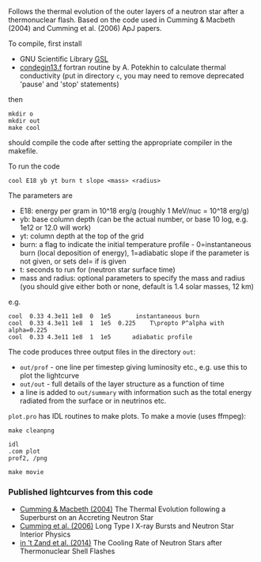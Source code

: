 Follows the thermal evolution of the outer layers of a neutron star after a thermonuclear flash. Based on the code used in Cumming & Macbeth (2004) and Cumming et al. (2006) ApJ papers.

To compile, first install

* GNU Scientific Library [GSL](http://www.gnu.org/software/gsl/) 
* [condegin13.f](http://www.ioffe.ru/astro/conduct/index.html) fortran routine by A. Potekhin to calculate thermal conductivity (put in directory `c`, you may need to remove deprecated 'pause' and 'stop' statements)

then

	mkdir o
	mkdir out
	make cool
	
should compile the code after setting the appropriate compiler in the makefile.

To run the code

	cool E18 yb yt burn t slope <mass> <radius>
	
The parameters are

* E18:	energy per gram in 10^18 erg/g   (roughly 1 MeV/nuc = 10^18 erg/g)
* yb:	base column depth (can be the actual number, or base 10 log, e.g. 1e12 or 12.0 will work)
* yt:	column depth at the top of the grid 
* burn:	a flag to indicate the initial temperature profile - 0=instantaneous burn (local deposition of energy), 1=adiabatic slope if the parameter <slope> is not given, or sets del=<slope> if <slope> is given
* t:	seconds to run for (neutron star surface time)
* mass and radius: optional parameters to specify the mass and radius (you should give either both or none, default is 1.4 solar masses, 12 km)

e.g.

	cool  0.33 4.3e11 1e8  0  1e5       instantaneous burn
	cool  0.33 4.3e11 1e8  1  1e5  0.225    T\propto P^alpha with alpha=0.225
	cool  0.33 4.3e11 1e8  1  1e5      adiabatic profile
	
The code produces three output files in the directory `out`:

* `out/prof` -  one line per timestep giving luminosity etc., e.g. use this to plot the lightcurve
* `out/out`  -  full details of the layer structure as a function of time
* a line is added to `out/summary` with information such as the total energy radiated from the surface or in neutrinos etc.

`plot.pro` has IDL routines to make plots. To make a movie (uses ffmpeg):

	make cleanpng
	
	idl
	.com plot
	prof2, /png
	
	make movie


### Published lightcurves from this code

* [Cumming & Macbeth (2004)](http://lanl.arxiv.org/astro-ph/0401317) The Thermal Evolution following a Superburst on an Accreting Neutron Star
* [Cumming et al. (2006)](http://lanl.arxiv.org/astro-ph/0508432) Long Type I X-ray Bursts and Neutron Star Interior Physics
* [in 't Zand et al. (2014)](http://lanl.arxiv.org/abs/1312.5234) The Cooling Rate of Neutron Stars after Thermonuclear Shell Flashes

